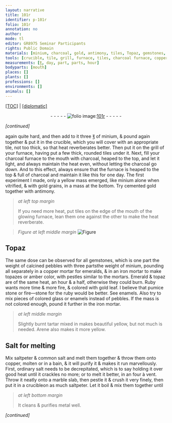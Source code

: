 ```yaml
---
layout: narrative
title: 101r
identifier: p-101r
folio: 101r
annotation: no
author:
mode: tl
editor: GR8975 Seminar Participants
rights: Public Domain
materials: [minium, charcoal, gold, antimony, tiles, Topaz, gemstones, pebbles, copper, emeralds, iron, topazes, amber, Emerald, topaz, Ruby, pumice stone, fire-stone, ruby, enamels, glass, tartar, Arene, Salt, saltpeter, common salt, ordinary salt, marble]
tools: [crucible, tile, grill, furnace, tiles, charcoal furnace, copper mortar, iron mortar, pestles, mortars, four à vent]
measurements: [℥, day, part, parts, hour]
bodyparts: [mouth]
places: []
plants: []
professions: []
environments: []
animals: []
---
```


<p><a href="{{ site.baseurl }}/translation/">[TOC]</a> | <a href="{{ site.baseurl }}/texts/p-101r_tc/" target="_blank">[diplomatic]</a></p><div class="folio" align="center">- - - - - <a href="http://gallica.bnf.fr/ark:/12148/btv1b10500001g/f207.image" target="_blank"><img src="https://cu-mkp.github.io/2017-workshop-edition/assets/photo-icon.png" alt="folio image: " style="display:inline-block; margin-bottom:-3px;"/>101r</a> - - - - - </div>  
 
*[continued]*
  
again quite hard, and then add to it three <span class="ms">℥</span> of <span class="m">minium</span>, & pound again together & put it in the <span class="tl">crucible</span>, which you will cover with an appropriate <span class="tl">tile</span>, not too thick, so that heat reverberates better. Then put it on the <span class="tl">grill</span> of your <span class="tl">furnace</span>, having put a few thick, rounded <span class="tl">tiles</span> under it. Next, fill your <span class="tl"><span class="m">charcoal</span> furnace</span> to the <span class="bp">mouth</span> with <span class="m">charcoal</span>, heaped to the top, and let it light, and always maintain the heat even, without letting the <span class="m">charcoal</span> go down. And to this effect, always ensure that the <span class="tl">furnace</span> is heaped to the top & full of <span class="m">charcoal</span> and maintain it like this for one <span class="ms">day</span>. The first experiment I made, only a yellow mass emerged, like <span class="m">minium</span> alone when vitrified, & with <span class="m">gold</span> grains, in a mass at the bottom. Try cemented <span class="m">gold</span> together with <span class="m">antimony</span>.
<span class="m"> </span> 
> *at left top margin*
> 
> 
>   If you need more heat, put <span class="m">tiles</span> on the edge of the <span class="bp">mouth</span> of the glowing <span class="tl">furnace</span>, lean them one against the other to make the heat reverberate.
 
> *Figure*
> *at left middle margin*
> <a href="https://drive.google.com/open?id=0B9-oNrvWdlO5dnlodmJvNkRMaWM" target="_blank"><img src="https://cu-mkp.github.io/GR8975-edition/assets/photo-icon.png" alt="Figure" style="display:inline-block; margin-bottom:-3px;"/></a>
 
 
  

## <span class="m">Topaz</span>

 
The same dose can be observed for all <span class="m">gemstones</span>, which is one <span class="ms">part</span> the weight of calcined <span class="m">pebbles</span> with three <span class="ms">parts</span>the weight of <span class="m">minium</span>, pounding all separately in a <span class="tl"><span class="m">copper</span> mortar</span> for <span class="m">emeralds</span>, & in an <span class="tl"><span class="m">iron</span> mortar</span> to make <span class="m">topazes</span> or <span class="m">amber</span> color, with <span class="tl">pestles</span> similar to the <span class="tl">mortars</span>. <span class="m">Emerald</span> & <span class="m">topaz</span> are of the same heat, an <span class="ms">hour</span> & a half, otherwise they could burn. <span class="m">Ruby</span> wants more time & more fire, & colored with <span class="m">gold</span> leaf. I believe that <span class="m">pumice stone</span> or <span class="m">fire—stone</span> for the <span class="m">ruby</span> would be better. See <span class="m">enamels</span>. Also try to mix pieces of colored <span class="m">glass</span> or <span class="m">enamels</span> instead of <span class="m">pebbles</span>. If the mass is not colored enough, pound it further in the <span class="tl"><span class="m">iron</span> mortar</span>.
 
> *at left middle margin*
> 
> 
>   Slightly burnt <span class="m">tartar</span> mixed in makes beautiful yellow, but not much is needed. <span class="m">Arene</span> also makes it more yellow.
 
 
  

## <span class="m">Salt</span> for melting

 
Mix <span class="m">saltpeter</span> & <span class="m">common salt</span> and melt them together & throw them onto <span class="m">copper</span>, molten or in a bain, & it will purify it & makes it run marvellously. First, <span class="m">ordinary salt</span> needs to be decrepitated, which is to say holding it over good heat until it crackles no more; or to melt it better, in an <span class="tl">four à vent</span>. Throw it neatly onto a <span class="m">marble</span> <span class="sup">slab</span>, then pestle it & crush it very finely, then put it in a <span class="tl">crucible</span>on as much <span class="m">saltpeter</span>. Let it boil & mix them together until
 
> *at left bottom margin*
> 
> 
>   It cleans & purifies metal well.
 
*[continued]*
 
